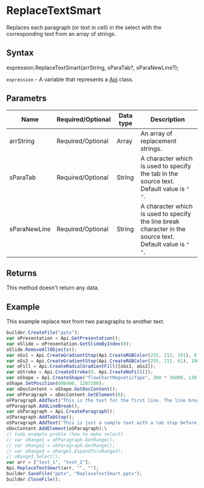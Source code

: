 # ReplaceTextSmart

Replaces each paragraph (or text in cell) in the select with the corresponding text from an array of strings.

## Syntax

expression.ReplaceTextSmart(arrString, sParaTab?, sParaNewLine?);

`expression` - A variable that represents a [Api](../Api.md) class.

## Parametrs

| **Name** | **Required/Optional** | **Data type** | **Description** |
| ------------- | ------------- | ------------- | ------------- |
| arrString | Required/Optional | Array<String> | An array of replacement strings. |
| sParaTab | Required/Optional | String | A character which is used to specify the tab in the source text. Default value is `" "`. |
| sParaNewLine | Required/Optional | String | A character which is used to specify the line break character in the source text. Default value is `" "`. |

## Returns

This method doesn't return any data.

## Example

This example replace text from two paragraphs to another text.

```javascript
builder.CreateFile("pptx");
var oPresentation = Api.GetPresentation();
var oSlide = oPresentation.GetSlideByIndex(0);
oSlide.RemoveAllObjects();
var oGs1 = Api.CreateGradientStop(Api.CreateRGBColor(255, 213, 191), 0);
var oGs2 = Api.CreateGradientStop(Api.CreateRGBColor(255, 111, 61), 100000);
var oFill = Api.CreateRadialGradientFill([oGs1, oGs2]);
var oStroke = Api.CreateStroke(0, Api.CreateNoFill());
var oShape = Api.CreateShape("flowChartMagneticTape", 300 * 36000, 130 * 36000, oFill, oStroke);
oShape.SetPosition(608400, 1267200);
var oDocContent = oShape.GetDocContent();
var oFParagraph = oDocContent.GetElement(0);
oFParagraph.AddText("This is the text for the first line. The line break is added after it.");
oFParagraph.AddLineBreak();
var oSParagraph = Api.CreateParagraph();
oSParagraph.AddTabStop();
oSParagraph.AddText("This is just a sample text with a tab stop before it.");
oDocContent.AddElement(oSParagraph);\
// todo_example proble (how to make select)
// var oRange1 = oFParagraph.GetRange();
// var oRange2 = oSParagraph.GetRange();
// var oRange3 = oRange1.ExpandTo(oRange2);
// oRange3.Select();
var arr = ["test_1", "test_2"];
Api.ReplaceTextSmart(arr, "", "");
builder.SaveFile("pptx", "ReplaceTextSmart.pptx");
builder.CloseFile();
```